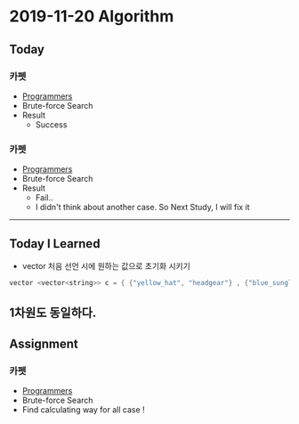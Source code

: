 # 2019-11-20 Algorithm 

## Today

### 카펫
* [Programmers](https://programmers.co.kr/learn/courses/30/lessons/42842)
* Brute-force Search
* Result
    * Success

### 카펫
* [Programmers](https://programmers.co.kr/learn/courses/30/lessons/42578)
* Brute-force Search
* Result
    * Fail..
    * I didn't think about another case. So Next Study, I will fix it 

---
## Today I Learned

* vector 처음 선언 시에 원하는 값으로 초기화 시키기
```cpp
vector <vector<string>> c = { {"yellow_hat", "headgear"} , {"blue_sunglasses", "eyewear"}, {"green_turban", "headgear"} }
```
1차원도 동일하다.
---
## Assignment

### 카펫
* [Programmers](https://programmers.co.kr/learn/courses/30/lessons/42578)
* Brute-force Search
* Find calculating way for all case ! 